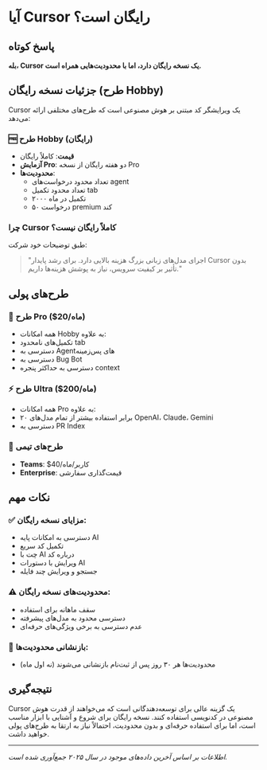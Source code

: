 # آیا Cursor رایگان است؟

## پاسخ کوتاه
**بله، Cursor یک نسخه رایگان دارد، اما با محدودیت‌هایی همراه است.**

## جزئیات نسخه رایگان (طرح Hobby)

Cursor یک ویرایشگر کد مبتنی بر هوش مصنوعی است که طرح‌های مختلفی ارائه می‌دهد:

### 🆓 طرح Hobby (رایگان)
- **قیمت**: کاملاً رایگان
- **آزمایش Pro**: دو هفته رایگان از نسخه Pro
- **محدودیت‌ها**:
  - تعداد محدود درخواست‌های agent
  - تعداد محدود تکمیل tab
  - ۲۰۰۰ تکمیل در ماه
  - ۵۰ درخواست premium کند

### چرا Cursor کاملاً رایگان نیست؟
طبق توضیحات خود شرکت:
> "اجرای مدل‌های زبانی بزرگ هزینه بالایی دارد. برای رشد پایدار Cursor بدون تأثیر بر کیفیت سرویس، نیاز به پوشش هزینه‌ها داریم."

## طرح‌های پولی

### 💼 طرح Pro ($20/ماه)
- همه امکانات Hobby به علاوه:
- تکمیل‌های نامحدود tab
- دسترسی به Agent‌های پس‌زمینه
- دسترسی به Bug Bot
- دسترسی به حداکثر پنجره context

### ⚡ طرح Ultra ($200/ماه)
- همه امکانات Pro به علاوه:
- ۲۰ برابر استفاده بیشتر از تمام مدل‌های OpenAI، Claude، Gemini
- دسترسی به PR Index

### 👥 طرح‌های تیمی
- **Teams**: $40/کاربر/ماه
- **Enterprise**: قیمت‌گذاری سفارشی

## نکات مهم

### ✅ مزایای نسخه رایگان:
- دسترسی به امکانات پایه AI
- تکمیل کد سریع
- چت با AI درباره کد
- ویرایش با دستورات AI
- جستجو و ویرایش چند فایله

### ⚠️ محدودیت‌های نسخه رایگان:
- سقف ماهانه برای استفاده
- دسترسی محدود به مدل‌های پیشرفته
- عدم دسترسی به برخی ویژگی‌های حرفه‌ای

### 🔄 بازنشانی محدودیت‌ها:
- محدودیت‌ها هر ۳۰ روز پس از ثبت‌نام بازنشانی می‌شوند (نه اول ماه)

## نتیجه‌گیری

Cursor یک گزینه عالی برای توسعه‌دهندگانی است که می‌خواهند از قدرت هوش مصنوعی در کدنویسی استفاده کنند. نسخه رایگان برای شروع و آشنایی با ابزار مناسب است، اما برای استفاده حرفه‌ای و بدون محدودیت، احتمالاً نیاز به ارتقا به طرح‌های پولی خواهید داشت.

---

*اطلاعات بر اساس آخرین داده‌های موجود در سال ۲۰۲۵ جمع‌آوری شده است.*